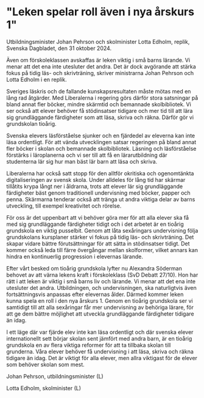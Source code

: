 # "Leken spelar roll även i nya årskurs 1"

Utbildningsminister Johan Pehrson och skolminister Lotta Edholm, replik, Svenska Dagbladet, den 31 oktober 2024.

Även om förskoleklassen avskaffas är leken viktig i små barns lärande. Vi menar att det ena inte utesluter det andra. Det är dock avgörande att stärka fokus på tidig läs- och skrivträning, skriver ministrarna Johan Pehrson och Lotta Edholm i en replik.

Sveriges läskris och de fallande kunskapsresultaten måste mötas med en lång rad åtgärder. Med Liberalerna i regering görs därför stora satsningar på bland annat fler böcker, mindre skärmtid och bemannade skolbibliotek. Vi ser också att elever behöver få stödinsatser tidigare och mer tid till att lära sig grundläggande färdigheter som att läsa, skriva och räkna. Därför gör vi grundskolan tioårig.

Svenska elevers läsförståelse sjunker och en fjärdedel av eleverna kan inte läsa ordentligt. För att vända utvecklingen satsar regeringen på bland annat fler böcker i skolan och bemannade skolbibliotek. Läsning och läsförståelse förstärks i läroplanerna och vi ser till att få en lärarutbildning där studenterna lär sig hur man bäst lär barn att läsa och skriva.

Liberalerna har också satt stopp för den alltför okritiska och ogenomtänkta digitaliseringen av svensk skola. Under alldeles för lång tid har skärmar tillåtits krypa långt ner i åldrarna, trots att elever lär sig grundläggande färdigheter bäst genom traditionell undervisning med böcker, papper och penna. Skärmarna tenderar också att tränga ut andra viktiga delar av barns utveckling, till exempel kreativitet och rörelse.

För oss är det uppenbart att vi behöver göra mer för att alla elever ska få med sig grundläggande färdigheter tidigt och i det arbetet är en tioårig grundskola en viktig pusselbit. Genom att låta sexåringars undervisning följa grundskolans kursplaner stärker vi fokus på tidig läs- och skrivträning. Det skapar vidare bättre förutsättningar för att sätta in stödinsatser tidigt. Det kommer också leda till färre övergångar mellan skolformer, vilket annars kan hindra en kontinuerlig progression i elevernas lärande.

Efter vårt besked om tioårig grundskola lyfter nu Alexandra Söderman behovet av att värna lekens kraft i förskoleklass (SvD Debatt 27/10). Hon har rätt i att leken är viktig i små barns liv och lärande. Vi menar att det ena inte utesluter det andra. Utbildningen, och undervisningen, ska naturligtvis även fortsättningsvis anpassas efter elevernas ålder. Därmed kommer leken kunna spela en roll i den nya årskurs 1. Genom en tioårig grundskola ser vi samtidigt till att alla sexåringar får mer undervisning av behöriga lärare, för att ge dem bättre möjlighet att utveckla grundläggande färdigheter tidigare än idag.

I ett läge där var fjärde elev inte kan läsa ordentligt och där svenska elever internationellt sett börjar skolan sent jämfört med andra barn, är en tioårig grundskola en av flera viktiga reformer för att ta tillbaka skolan till grunderna. Våra elever behöver få undervisning i att läsa, skriva och räkna tidigare än idag. Det är viktigt för alla elever, men allra viktigast för de elever som behöver skolan som mest.

Johan Pehrson, utbildningsminister (L)

Lotta Edholm, skolminister (L)
